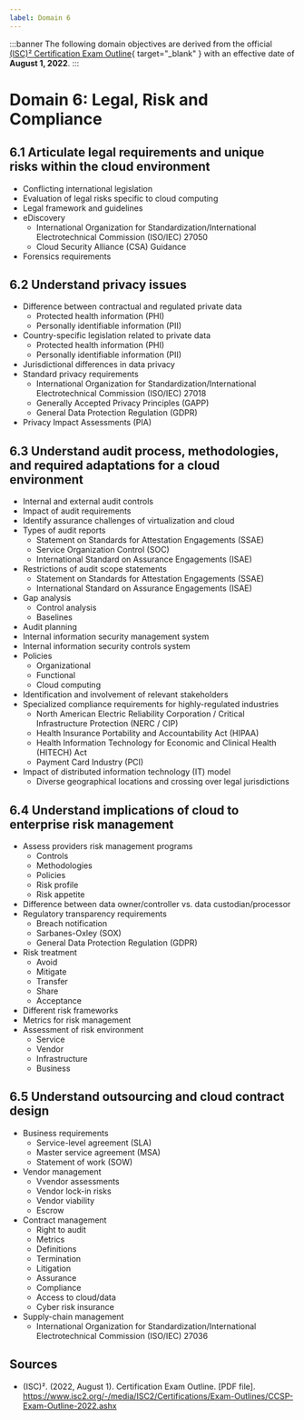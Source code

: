 ```yaml
---
label: Domain 6
---
```


:::banner
The following domain objectives are derived from the official [(ISC)² Certification Exam Outline](https://www.isc2.org/-/media/ISC2/Certifications/Exam-Outlines/CCSP-Exam-Outline-2022.ashx){ target="_blank" } with an effective date of **August 1, 2022**.
:::

# Domain 6: Legal, Risk and Compliance

## 6.1 Articulate legal requirements and unique risks within the cloud environment

- Conflicting international legislation
- Evaluation of legal risks specific to cloud computing
- Legal framework and guidelines
- eDiscovery
  - International Organization for Standardization/International Electrotechnical Commission (ISO/IEC) 27050
  - Cloud Security Alliance (CSA) Guidance
- Forensics requirements

## 6.2 Understand privacy issues

- Difference between contractual and regulated private data
  - Protected health information (PHI)
  - Personally identifiable information (PII)
- Country-specific legislation related to private data
  - Protected health information (PHI)
  - Personally identifiable information (PII)
- Jurisdictional differences in data privacy
- Standard privacy requirements
  - International Organization for Standardization/International Electrotechnical Commission (ISO/IEC) 27018
  - Generally Accepted Privacy Principles (GAPP)
  - General Data Protection Regulation (GDPR)
- Privacy Impact Assessments (PIA)

## 6.3 Understand audit process, methodologies, and required adaptations for a cloud environment

- Internal and external audit controls
- Impact of audit requirements
- Identify assurance challenges of virtualization and cloud
- Types of audit reports
  - Statement on Standards for Attestation Engagements (SSAE)
  - Service Organization Control (SOC)
  - International Standard on Assurance Engagements (ISAE)
- Restrictions of audit scope statements
  - Statement on Standards for Attestation Engagements (SSAE)
  - International Standard on Assurance Engagements (ISAE)
- Gap analysis
  - Control analysis
  - Baselines
- Audit planning
- Internal information security management system
- Internal information security controls system
- Policies
  - Organizational
  - Functional
  - Cloud computing
- Identification and involvement of relevant stakeholders
- Specialized compliance requirements for highly-regulated industries
  - North American Electric Reliability Corporation / Critical Infrastructure Protection (NERC / CIP)
  - Health Insurance Portability and Accountability Act (HIPAA)
  - Health Information Technology for Economic and Clinical Health (HITECH) Act
  - Payment Card Industry (PCI)
- Impact of distributed information technology (IT) model
  - Diverse geographical locations and crossing over legal jurisdictions

## 6.4 Understand implications of cloud to enterprise risk management

- Assess providers risk management programs
  - Controls
  - Methodologies
  - Policies
  - Risk profile
  - Risk appetite
- Difference between data owner/controller vs. data custodian/processor
- Regulatory transparency requirements
  - Breach notification
  - Sarbanes-Oxley (SOX)
  - General Data Protection Regulation (GDPR)
- Risk treatment
  - Avoid
  - Mitigate
  - Transfer
  - Share
  - Acceptance
- Different risk frameworks
- Metrics for risk management
- Assessment of risk environment
  - Service
  - Vendor
  - Infrastructure
  - Business

## 6.5 Understand outsourcing and cloud contract design

- Business requirements
  - Service-level agreement (SLA)
  - Master service agreement (MSA)
  - Statement of work (SOW)
- Vendor management
  - Vvendor assessments
  - Vendor lock-in risks
  - Vendor viability
  - Escrow
- Contract management
  - Right to audit
  - Metrics
  - Definitions
  - Termination
  - Litigation
  - Assurance
  - Compliance
  - Access to cloud/data
  - Cyber risk insurance
- Supply-chain management
  - International Organization for Standardization/International Electrotechnical Commission (ISO/IEC) 27036

## Sources

- (ISC)². (2022, August 1). Certification Exam Outline. [PDF file]. https://www.isc2.org/-/media/ISC2/Certifications/Exam-Outlines/CCSP-Exam-Outline-2022.ashx